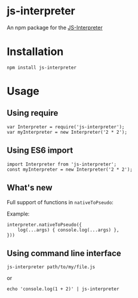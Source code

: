 js-interpreter
==============

An npm package for the [JS-Interpreter](https://github.com/NeilFraser/JS-Interpreter)

# Installation

`npm install js-interpreter`

# Usage

## Using require

```
var Interpreter = require('js-interpreter');
var myInterpreter = new Interpreter('2 * 2');
```

## Using ES6 import

```
import Interpreter from 'js-interpreter';
const myInterpreter = new Interpreter('2 * 2');
```

## What's new

Full support of functions in `nativeToPseudo`:

Example:
```
interpreter.nativeToPseudo({
    log(...args) { console.log(...args) },
}))
```

## Using command line interface

```
js-interpreter path/to/my/file.js
```

or

```
echo 'console.log(1 + 2)' | js-interpreter 
```
